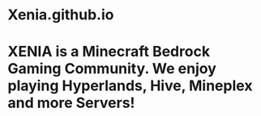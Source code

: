 # Xenia.github.io
# XENIA is a Minecraft Bedrock Gaming Community. We enjoy playing Hyperlands, Hive, Mineplex and more Servers!
